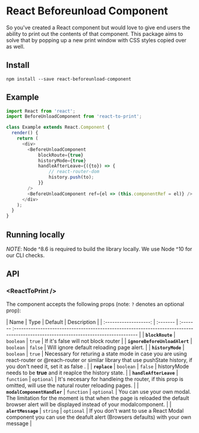 

# React Beforeunload Component

So you've created a React component but would love to give end users the ability to print out the contents of that component. This package aims to solve that by popping up a new print window with CSS styles copied over as well.

## Install

`npm install --save react-beforeunload-component`

## Example

```js
import React from 'react';
import BeforeUnloadComponent from 'react-to-print';

class Example extends React.Component {
  render() {
    return (
      <div>
        <BeforeUnloadComponent
            blockRoute={true}   
            historyMode={true}  
            handleAfterLeave={({to}) => {
                // react-router-dom
                history.push(to);
            }}
        />
        <BeforeUnloadComponent ref={el => (this.componentRef = el)} />
      </div>
    );
  }
}
```
## Running locally

*NOTE*: Node ^8.6 is required to build the library locally. We use Node ^10 for our CLI checks.

## API

### &lt;ReactToPrint />

The component accepts the following props (note: `?` denotes an optional prop):

|         Name          | Type     | Default  | Description                                                                                                                       |
| :-------------------: | :------- | :------- :---------------------------------------------------------------------------------------------------------------------------------- |
|     **`blockRoute`**  | `boolean` | `true` | If it's false will not block router |
|     **`ignoreBeforeUnloadAlert`**  | `boolean` | `false` |  Will ignore default reloading page alert.  |
|     **`historyMode`**     | `boolean` | `true` |  Necessary for returing a state mode in case you are using react-router or @reach-router or similar library that use pushState history, if you don't need it, set it as false .  |
|   **`replace`**    | `boolean`  | `false` | historyMode needs to be __true__ and it reaplce the history state. |
|   **`handleAfterLeave`**  | `function` | `optional` | It's necesary for handleing the router, if this prop is omitted, will use the natural router reloading pages. |
|   **`modalComponentHandler`**  | `function`  | `optional` | You can use your own modal. The limitation for the moment is that when the page is reloaded the default browser alert will be displayed instead of your modalcomponent. |
| **`alertMessage`** | `string` | `optional` | If you don't want to use a React Modal component you can use the deafult alert (Browsers defaults) with your own message |                                                                              